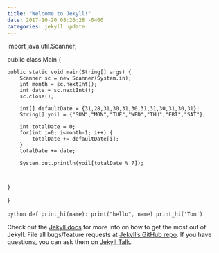 ```yaml
---
title: "Welcome to Jekyll!"
date: 2017-10-20 08:26:28 -0400
categories: jekyll update
---
```

import java.util.Scanner;

public class Main {

	public static void main(String[] args) {
		Scanner sc = new Scanner(System.in);
        int month = sc.nextInt();
        int date = sc.nextInt();
        sc.close();
        
        int[] defaultDate = {31,28,31,30,31,30,31,31,30,31,30,31};
        String[] yoil = {"SUN","MON","TUE","WED","THU","FRI","SAT"};
        
        int totalDate = 0;
        for(int i=0; i<month-1; i++) {
        	totalDate += defaultDate[i];
        }
        totalDate += date;
         
        System.out.println(yoil[totalDate % 7]);
       
        
        
	}

}

​```python
def print_hi(name):
  print("hello", name)
print_hi('Tom')
​```

Check out the [Jekyll docs][jekyll-docs] for more info on how to get the most out of Jekyll. File all bugs/feature requests at [Jekyll’s GitHub repo][jekyll-gh]. If you have questions, you can ask them on [Jekyll Talk][jekyll-talk].

[jekyll-docs]: https://jekyllrb.com/docs/home
[jekyll-gh]:   https://github.com/jekyll/jekyll
[jekyll-talk]: https://talk.jekyllrb.com/


